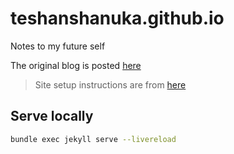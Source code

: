 # teshanshanuka.github.io
Notes to my future self

The original blog is posted [here](https://teshansj.tech.blog/)

> Site setup instructions are from [here](https://www.youtube.com/watch?v=EmSrQCDsMv4&t=162s&ab_channel=BillRaymond)

## Serve locally

```sh
bundle exec jekyll serve --livereload
```
